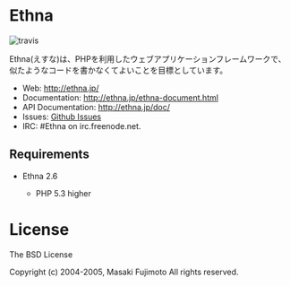 # Ethna

![travis](https://travis-ci.org/ethna/ethna.png)

Ethna(えすな)は、PHPを利用したウェブアプリケーションフレームワークで、似たようなコードを書かなくてよいことを目標としています。

* Web: http://ethna.jp/
* Documentation:  http://ethna.jp/ethna-document.html
* API Documentation: http://ethna.jp/doc/
* Issues: [Github Issues](https://github.com/ethna/ethna/issues)
* IRC: #Ethna on irc.freenode.net.

Requirements
--------------

* Ethna 2.6

  * PHP 5.3 higher

# License

The BSD License

Copyright (c) 2004-2005, Masaki Fujimoto All rights reserved.